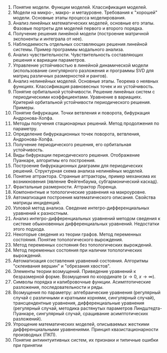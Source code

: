  1. Понятие модели. Функции моделей. Классификация моделей.
 2. Модели на микро-, макро- и метауровне. Требования к "хорошей" модели. Основные этапы процесса моделирования.
 3. Анализ линейных математических моделей, основные его этапы. Фазовые портреты для моделей первого и второго порядка.
 4. Получение решения линейной модели (построение матричной экспоненты и интеграла от нее).
 5. Наблюдаемость отдельных составляющих решения линейной системы. Пример программы модального анализа.
 6. Анализ чувствительности. Чувствительность составляющих решения к вариации параметров.
 7. Управление устойчивостью в линейной динамической модели (использование сингулярного разложения и программы  SVD для матриц различных размерностей и рангов).
 8. Анализ нелинейных моделей. Основные этапы. Теорема о неявных функциях. Классификация равновесных точек и их устойчивость.
 9. Понятие орбитальной устойчивости. Решение линейных систем с периодическими коэффициентами. Уравнение в вариациях. Критерий орбитальной устойчивости периодического решения. Примеры.
10. Понятие бифуркации. Точки ветвления и поворота, бифуркация Андронова-Хопфа.
11. Методы получения стационарных решений. Метод продолжения по параметру.
12. Определение бифуркационных точек поворота, ветвления, Андронова-Хопфа.
13. Получение периодического решения, его орбитальная устойчивость.
14. Виды бифуркации периодического решения. Отображение Пуанкаре, алгоритмы его построения.
15. Построение бифуркационных диаграмм для периодических решений. Структурная схема анализа нелинейных моделей.
16. Понятие аттрактора. Странные аттракторы, пример механизма их возникновения (явление Фейгенбаума, субгармонический каскад).
17. Фрактальные размерности. Аттрактор Лоренца.
18. Компонентные и топологические уравнения на макроуровне.
19. Автоматизация построения математического описания. Свойства матрицы инциденций.
20. Узловой метод анализа. Сведение интегро-дифференциальных уравнений к разностным.
21. Анализ интегро-дифференциальных уравнений методом сведения к системе обыкновенных дифференциальных уравнений. Недостатки этого подхода.
22. Некоторые сведения из теории графов. Метод переменных состояния. Понятие топологического вырождения.
23. Метод переменных состояния без топологических вырождений.
24. Метод переменных состояния при наличии топологических вырождений.
25. Автоматизация составления уравнений состояния. Алгоритмы "склеивания вершин" и "обрезания хвостов".
26. Элементы теории возмущений. Приведение уравнений к безразмерной форме. Возмущения по координате ($x\rightarrow0$, $x\rightarrow\infty$).
27. Символы порядка и калибровочные функции. Асимптотические разложения, последовательности и ряды.
28. Возмущения по параметру: алгебраические уравнения (регулярный случай с различными и кратными корнями, сингулярный случай), трансцендентные уравнения, дифференциальные уравнения (регулярный случай, методика растянутых параметров Линдштедта-Пуанкаре, сингулярный случай, сращивание асимптотических разложений).
29. Упрощение математических моделей, описываемых жесткими дифференциальными уравнениями. Принцип квазистационарности производных (ПКП).
30. Понятие антиинтуитивных систем, их признаки и типичные ошибки при принятии 